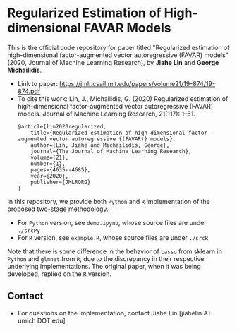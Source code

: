 # Regularized Estimation of High-dimensional FAVAR Models

This is the official code repository for paper titled "Regularized estimation of high-dimensional factor-augmented vector autoregressive (FAVAR) models" (2020, Journal of Machine Learning Research), by **Jiahe Lin** and **George Michailidis**. 
- Link to paper: https://jmlr.csail.mit.edu/papers/volume21/19-874/19-874.pdf
- To cite this work: Lin, J., Michailidis, G. (2020) Regularized estimation of high-dimensional factor-augmented vector autoregressive (FAVAR) models. Journal of Machine Learning Research, 21(117): 1–51.
    ```
    @article{lin2020regularized,
        title={Regularized estimation of high-dimensional factor-augmented vector autoregressive {(FAVAR)} models},
        author={Lin, Jiahe and Michailidis, George},
        journal={The Journal of Machine Learning Research},
        volume={21},
        number={1},
        pages={4635--4685},
        year={2020},
        publisher={JMLRORG}
    }
    ```

In this repository, we provide both `Python` and `R` implementation of the proposed two-stage methodology. 
- For `Python` version, see `demo.ipynb`, whose source files are under `./srcPy`
- For `R` version, see `example.R`, whose source files are under `./srcR`

Note that there is some difference in the behavior of `Lasso` from sklearn in `Python` and `glmnet` from `R`, due to the discrepancy in their respective underlying implementations. The original paper, when it was being developed, replied on the `R` version.


## Contact
- For questions on the implementation, contact Jiahe Lin [jiahelin AT umich DOT edu]